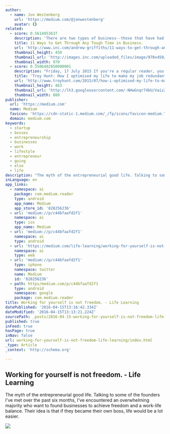 ```yaml
---
author:
  - name: Jon Westenberg
    url: 'https://medium.com/@jonwestenberg'
    avatar: {}
related:
  - score: 0.5614953637
    description: 'There are two types of business--those that have had tough times and those that are going to have tough times. Generally tough times relate to money dramas, either a lack of business, or a client that goes broke or a combination of the two.'
    title: 11 Ways to Get Through Any Tough Time in Business.
    url: 'http://www.inc.com/andrew-griffiths/11-ways-to-get-through-any-tough-time-in-business.html'
    thumbnail_height: 450
    thumbnail_url: 'http://images.inc.com/uploaded_files/image/970x450/getty_108219739_9706549704500204_62264.jpg'
    thumbnail_width: 970
  - score: 0.5506402850000001
    description: "Friday, 17 July 2015 If you're a regular reader, you may have noticed a rather major job change on my behalf recently. The day to day office grind has gone and corporate life is now well and truly behind me, where it will firmly stay."
    title: 'Troy Hunt: How I optimised my life to make my job redundant'
    url: 'http://www.troyhunt.com/2015/07/how-i-optimised-my-life-to-make-my-job.html'
    thumbnail_height: 463
    thumbnail_url: 'http://lh3.googleusercontent.com/-NHwGnqr74bU/VaizZmk4MmI/AAAAAAAAIKI/gWypLmQ60Vc/w1200-h630-p-nu/9C87C099-0F8C-4EE2-A9C3-DE8A663053B6%25255B1%25255D.jpg?imgmax=800'
    thumbnail_width: 880
publisher:
  url: 'https://medium.com'
  name: Medium
  favicon: 'https://cdn-static-1.medium.com/_/fp/icons/favicon-medium.TAS6uQ-Y7kcKgi0xjcYHXw.ico'
  domain: medium.com
keywords:
  - startup
  - bosses
  - entrepreneurship
  - businesses
  - work
  - lifestyle
  - entrepreneur
  - going
  - else
  - life
description: "The myth of the entrepreneurial good life. Talking to some of the founders I've met over the past six months, I've encountered an overwhelming majority who want to found businesses to achieve freedom and a work-life balance. Their idea is that if they became their own boss, life would be a lot easier."
inLanguage: en
app_links:
  - namespace: ai
    package: com.medium.reader
    type: android
    app_name: Medium
    app_store_id: '828256236'
  - url: 'medium://p/c44bfaafd2f1'
    namespace: ai
    type: ios
    app_name: Medium
  - url: 'medium://p/c44bfaafd2f1'
    namespace: ai
    type: android
  - url: 'https://medium.com/life-learning/working-for-yourself-is-not-freedom-c44bfaafd2f1'
    namespace: ai
    type: web
  - url: 'medium://p/c44bfaafd2f1'
    type: iphone
    namespace: twitter
    name: Medium
    id: '828256236'
  - path: https/medium.com/p/c44bfaafd2f1
    type: android
    namespace: google
    package: com.medium.reader
title: Working for yourself is not freedom. - Life Learning
datePublished: '2016-04-15T13:16:42.334Z'
dateModified: '2016-04-15T13:13:21.224Z'
sourcePath: _posts/2016-04-15-working-for-yourself-is-not-freedom-life-learning.md
published: true
inFeed: true
hasPage: true
inNav: false
url: working-for-yourself-is-not-freedom-life-learning/index.html
_type: Article
_context: 'http://schema.org'

---
```

<article style=""><h1>Working for yourself is not freedom. - Life Learning</h1><p>The myth of the entrepreneurial good life. Talking to some of the founders I've met over the past six months, I've encountered an overwhelming majority who want to found businesses to achieve freedom and a work-life balance. Their idea is that if they became their own boss, life would be a lot easier.</p><img src="https://cdn-images-1.medium.com/max/2000/1*E3BZ4FTLoN9-_jZbqP4aIg.jpeg" /></article>